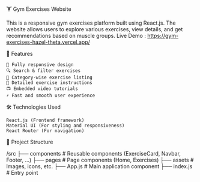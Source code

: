 🏋️ Gym Exercises Website

This is a responsive gym exercises platform built using React.js. The website allows users to explore various exercises, view details, and get recommendations based on muscle groups.
Live Demo : https://gym-exercises-hazel-theta.vercel.app/

🚀 Features

    📱 Fully responsive design
    🔍 Search & filter exercises
    🎯 Category-wise exercise listing
    📖 Detailed exercise instructions
    📺 Embedded video tutorials
    ⚡ Fast and smooth user experience

🛠️ Technologies Used

    React.js (Frontend framework)
    Material UI (For styling and responsiveness)
    React Router (For navigation)

📂 Project Structure

/src
  ├── components    # Reusable components (ExerciseCard, Navbar, Footer, ...)
  ├── pages         # Page components (Home, Exercises)
  ├── assets        # Images, icons, etc.
  ├── App.js        # Main application component
  ├── index.js      # Entry point


